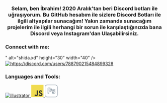 <h3 align="center">Selam, ben İbrahim! 2020 Aralık'tan beri Discord botları ile uğraşıyorum. Bu GitHub hesabım ile sizlere Discord Botları ile ilgili altyapılar sunacağım! Yakın zamanda sunacağım projelerim ile ilgili herhangi bir sorun ile karşılaştığınızda bana Discord veya Instagram'dan Ulaşabilirsiniz.</h3>

<h3 align="left">Connect with me:</h3>
<p align="left">" alt="shida.xd" height="30" width="40" /></a>
<a href="https://discord.gg/https://discord.com/users/788790215484899328" target="blank"><img align="center" src="https://raw.githubusercontent.com/rahuldkjain/github-profile-readme-generator/neutral-icons/src/images/icons/Social/discord.svg" alt="https://discord.com/users/788790215484899328" height="30" width="40" /></a>
</p>

<h3 align="left">Languages and Tools:</h3>
<p align="left"> <a href="https://www.adobe.com/in/products/illustrator.html" target="_blank"> <img src="https://www.vectorlogo.zone/logos/adobe_illustrator/adobe_illustrator-icon.svg" alt="illustrator" width="40" height="40"/> </a> <a href="https://developer.mozilla.org/en-US/docs/Web/JavaScript" target="_blank"> <img src="https://raw.githubusercontent.com/devicons/devicon/master/icons/javascript/javascript-original.svg" alt="javascript" width="40" height="40"/> </a> <a href="https://www.photoshop.com/en" target="_blank"> <img src="https://raw.githubusercontent.com/devicons/devicon/master/icons/photoshop/photoshop-line.svg" alt="photoshop" width="40" height="40"/> </a> </p>
